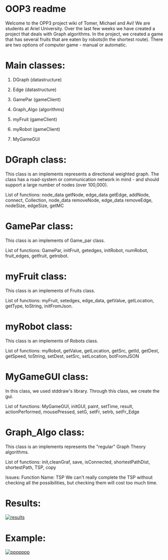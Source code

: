 # OOP3 readme
Welcome to the OPP3 project wiki of Tomer, Michael and Avi! We are students at Ariel University. Over the last few weeks we have created a project that deals with Graph algorithms. In the project, we created a game that has several fruits that are eaten by robots(In the shortest route). There are two options of computer game - manual or automatic.



# Main classes:
1. DGraph (datastructure)

2. Edge (datastructure)

3. GamePar (gameClient)

4. Graph_Algo (algorithms)

5. myFruit (gameClient)

6. myRobot (gameClient)

7. MyGameGUI




# DGraph class: 
This class is an implements represents a directional weighted graph. The class has a road-system or communication network in mind - and should support a large number of nodes (over 100,000).


List of functions:
node_data getNode, edge_data getEdge, addNode, connect, Collection, node_data removeNode, edge_data removeEdge, nodeSize, edgeSize, getMC

 
# GamePar class:
This class is an implements of Game_par class.

List of functions:
GamePar, initFruit, getedges, initRobot, numRobot, fruit_edges, getfruit, getrobot.


# myFruit class:

This class is an implements of Fruits class.

List of functions:
myFruit, setedges, edge_data, getValue, getLocation, getType, toString, initFromJson.



# myRobot class:

This class is an implements of Robots class.

List of functions:
myRobot, getValue, getLocation, getSrc, getId, getDest, getSpeed, toString, setDest, setSrc, setLocation, botFromJSON




# MyGameGUI class: 
In this class, we used stddraw's library. Through this class, we create the gui.

List of functions:
MyGameGUI, initGUI, paint, setTime, result, actionPerformed, mousePressed, setG, setFr, setrb, setFr_Edge



# Graph_Algo class: 

This class is an implements represents the "regular" Graph Theory algorithms.

List of functions:
init,cleanGraf, save, isConnected, shortestPathDist, shortestPath, TSP, copy

Issues:
Function Name: TSP We can't really complete the TSP without checking all the possibilities, but checking them will cost too much time.

# **Results:**


<a href="http://www.siz.co.il/"><img src="http://up419.siz.co.il/up2/zbtugoukzdoo.png" border="0" alt="results" /></a>

# **Example:**


<a href="https://ibb.co/7YC8XFw"><img src="https://i.ibb.co/tmKk457/ppppppp.png" alt="ppppppp" border="0"></a>



